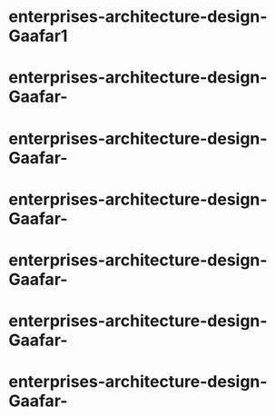 
# enterprises-architecture-design-Gaafar1

# enterprises-architecture-design-Gaafar-
# enterprises-architecture-design-Gaafar-
# enterprises-architecture-design-Gaafar-
# enterprises-architecture-design-Gaafar-
# enterprises-architecture-design-Gaafar-
# enterprises-architecture-design-Gaafar-
